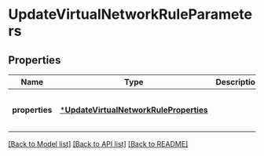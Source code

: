 # UpdateVirtualNetworkRuleParameters


## Properties
Name | Type | Description | Notes
------------ | ------------- | ------------- | -------------
**properties** | [***UpdateVirtualNetworkRuleProperties**](UpdateVirtualNetworkRuleProperties.md) |  | [optional] [default to nothing]


[[Back to Model list]](../README.md#models) [[Back to API list]](../README.md#api-endpoints) [[Back to README]](../README.md)


